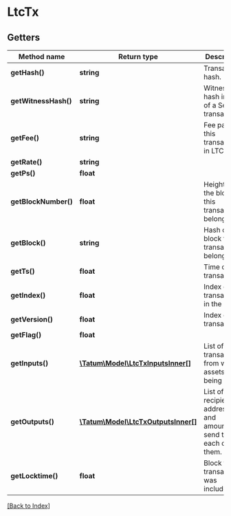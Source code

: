 # LtcTx

## Getters

Method name | Return type | Description | Notes
------------ | ------------- | ------------- | -------------
**getHash()** | **string** | Transaction hash. | [optional]
**getWitnessHash()** | **string** | Witness hash in case of a SegWit transaction. | [optional]
**getFee()** | **string** | Fee paid for this transaction, in LTC. | [optional]
**getRate()** | **string** |  | [optional]
**getPs()** | **float** |  | [optional]
**getBlockNumber()** | **float** | Height of the block this transaction belongs to. | [optional]
**getBlock()** | **string** | Hash of the block this transaction belongs to. | [optional]
**getTs()** | **float** | Time of the transaction. | [optional]
**getIndex()** | **float** | Index of the transaction in the block. | [optional]
**getVersion()** | **float** | Index of the transaction. | [optional]
**getFlag()** | **float** |  | [optional]
**getInputs()** | [**\Tatum\Model\LtcTxInputsInner[]**](LtcTxInputsInner.md) | List of transactions, from which assets are being sent. | [optional]
**getOutputs()** | [**\Tatum\Model\LtcTxOutputsInner[]**](LtcTxOutputsInner.md) | List of recipient addresses and amounts to send to each of them. | [optional]
**getLocktime()** | **float** | Block this transaction was included in. | [optional]

[[Back to Index]](../index.md)
